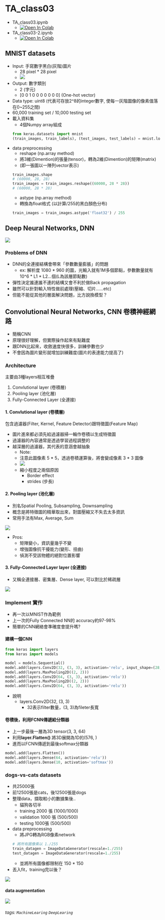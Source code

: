 # TA_class03

- TA_class03.ipynb
    - [![Open In Colab](https://colab.research.google.com/assets/colab-badge.svg)](https://colab.research.google.com/github/matteosoo/AI_course/blob/master/course03/TA_class03.ipynb)
- TA_class03-2.ipynb
    - [![Open In Colab](https://colab.research.google.com/assets/colab-badge.svg)](https://colab.research.google.com/github/matteosoo/AI_course/blob/master/course03/TA_class03_2.ipynb)

## MNIST datasets
- Input: 手寫數字黑白(灰階)圖片
    - 28 pixel * 28 pixel 
    - ![](https://i.imgur.com/xxp1FxQ.png)
- Output: 數字類別
    - 2	(字元)
    - [0 0 1 0 0 0 0 0 0 0]	(One-hot vector)
- Data type: uint8 (代表可存放2^8的integer數字, 使每一灰階圖像的像素值落在0~255之間)
- 60,000 training set / 10,000 testing set
- 載入資料集
    - 4個Numpy array組成
    ```python
    from keras.datasets import mnist
    (train_images, train_labels), (test_images, test_labels) = mnist.load_data()
    ```
- data preprocessing
    - reshape (np.array method)
    - 將3維(Dimention)的張量(tensor)，轉為2維(Dimention)的矩陣(matrix)
    - (即一張圖以一陣列vector表示)
    ```python
    train_images.shape
    # (60000, 28, 28)
    train_images = train_images.reshape((60000, 28 * 28))
    # (60000, 28 * 28)
    ```
    - astype (np.array method)
    - 轉換為float格式 (以計算/255的黑白顏色分布)
    ```python
    train_images = train_images.astype('float32') / 255
    ```

## Deep Neural Networks, DNN
![](https://i.imgur.com/HccJFE1.png)

### Problems of DNN
- DNN的全連接結構會帶來「參數數量膨脹」的問題
    - ex: 解析度 1080 * 960 的圖，光輸入就有1M多個節點，參數數量就有 10^6 * L1 * L2...個(L為該層節點數)
- 彈性決定誰連誰不連的結構又會不利於做Back propagation
- 雖然可以針對輸入特性做前處理(壓縮、切片......etc)
- 但能不能從其他的層面解決問題，比方說換模型？

## Convolutional Neural Networks, CNN 卷積神經網路
- 簡稱CNN
- 原理很好理解，但實際操作起來有點難度
- 跟DNN比起來，收斂速度快很多，訓練參數也少
- 不會因為圖片變形就增加訓練難度(圖片的表達能力提高了)

### Architecture
主要由3種layers相互堆疊
1. Convlutional layer (卷積層)
2. Pooling layer (池化層)
3. Fully-Connected Layer (全連接)

#### 1. Convlutional layer (卷積層)
包含過濾器(Filter, Kernel, Feature Detector)跟特徵圖(Feature Map)
- 圖片進來都必須先給過濾器掃一輪作卷積以生成特徵圖
- 過濾器的內容通常是透過學習過程調整的
- 越深層的過濾器，其代表的意涵會越抽象
    - Note: 
    - 注意此圖像素 5 * 5，透過卷積運算後，將會變成像素 3 * 3 圖像
    - ![](https://i.imgur.com/ZJW81qz.png)
    - 縮小程度之兩個原因
        - Border effect
        - strides (步長)

#### 2. Pooling layer (池化層)
- 別名Spatial Pooling, Subsampling, Downsampling
- 概念是將特徵圖的精華取出來，對圖壓縮又不失去太多資訊
- 常用手法有Max, Average, Sum

![](https://i.imgur.com/6tnaWWy.png)

- Pros:
    - 矩陣變小，資訊量幾乎不變
    - 增強圖像抗干擾能力(變形、扭曲)
    - 偵測不受該物體的絕對位置影響



#### 3. Fully-Connected Layer layer (全連接)
- 又稱全連接層、密集層、Dense layer, 可以對比於稀疏層

![](https://i.imgur.com/qZqZQTl.png)

### Implement 實作
- 再一次以MNIST作為範例
- 上一次的Fully Connected NN的 accuracy約97-98%
- 簡單的CNN網絡會準確度會提升嗎?

#### 建構一個CNN

```python
from keras import layers
from keras import models

model = models.Sequential()
model.add(layers.Conv2D(32, (3, 3), activation='relu', input_shape=(28, 28, 1)))
model.add(layers.MaxPooling2D((2, 2)))
model.add(layers.Conv2D(64, (3, 3), activation='relu'))
model.add(layers.MaxPooling2D((2, 2)))
model.add(layers.Conv2D(64, (3, 3), activation='relu'))
```
- 說明
    - layers.Conv2D(32, (3, 3)
        - 32表示filter數量，(3, 3)為fileter長寬


#### 卷積後，利用FCNN傳遞給分類器
- 上一步最後一層為3D tensor(3, 3, 64)
- 利用**layer.Flatten()** 將3D展開為1D的(576, )
- 進而以FCNN傳遞到最後softmax分類器

```python
model.add(layers.Flatten())
model.add(layers.Dense(64, activation='relu'))
model.add(layers.Dense(10, activation='softmax'))
```

### dogs-vs-cats datasets
- 共25000張
- 前12500張是cats，後12500張是dogs
- 整理data，擷取較小的數據集後..
    - 貓狗各切半
    - training 2000 張 (1000/1000)
    - validation 1000 張 (500/500)
    - testing 1000張 (500/500)
- data preprocessing
    - 將JPG轉為RGB像素network
    ```python
    # 將所有圖像乘以 1./255
    train_datagen = ImageDataGenerator(rescale=1./255)
    test_datagen = ImageDataGenerator(rescale=1./255)
    ```
    - 並將所有圖像都限制在 150 * 150
- 丟入fit，training完以後？

![](https://i.imgur.com/DFlBnfZ.png)

#### data augmentation
![](https://i.imgur.com/QyFZVhS.jpg)


###### tags: `MachineLearing` `DeepLearing`

